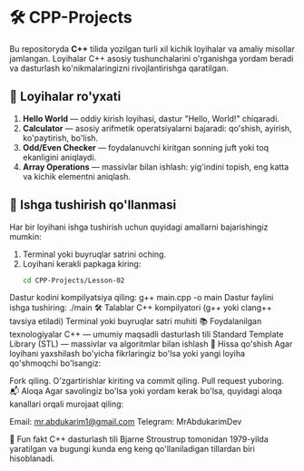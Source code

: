 
# 🛠️ CPP-Projects

Bu repositoryda **C++** tilida yozilgan turli xil kichik loyihalar va amaliy misollar jamlangan. Loyihalar C++ asosiy tushunchalarini o'rganishga yordam beradi va dasturlash ko'nikmalaringizni rivojlantirishga qaratilgan.

## 📑 Loyihalar ro'yxati

1. **Hello World** — oddiy kirish loyihasi, dastur "Hello, World!" chiqaradi.
2. **Calculator** — asosiy arifmetik operatsiyalarni bajaradi: qo'shish, ayirish, ko'paytirish, bo'lish.
3. **Odd/Even Checker** — foydalanuvchi kiritgan sonning juft yoki toq ekanligini aniqlaydi.
4. **Array Operations** — massivlar bilan ishlash: yig'indini topish, eng katta va kichik elementni aniqlash.

## 🚀 Ishga tushirish qo'llanmasi

Har bir loyihani ishga tushirish uchun quyidagi amallarni bajarishingiz mumkin:

1. Terminal yoki buyruqlar satrini oching.
2. Loyihani kerakli papkaga kiring:
   ```bash
   cd CPP-Projects/Lesson-02
Dastur kodini kompilyatsiya qiling:
g++ main.cpp -o main
Dastur faylini ishga tushiring:
./main
🛠️ Talablar
C++ kompilyatori (g++ yoki clang++ tavsiya etiladi)
Terminal yoki buyruqlar satri muhiti
📚 Foydalanilgan texnologiyalar
C++ — umumiy maqsadli dasturlash tili
Standard Template Library (STL) — massivlar va algoritmlar bilan ishlash
🤝 Hissa qo'shish
Agar loyihani yaxshilash bo'yicha fikrlaringiz bo'lsa yoki yangi loyiha qo'shmoqchi bo'lsangiz:

Fork qiling.
O'zgartirishlar kiriting va commit qiling.
Pull request yuboring.
📬 Aloqa
Agar savolingiz bo'lsa yoki yordam kerak bo'lsa, quyidagi aloqa kanallari orqali murojaat qiling:

Email: mr.abdukarim1@gmail.com
Telegram: MrAbdukarimDev

🌟 Fun fakt
C++ dasturlash tili Bjarne Stroustrup tomonidan 1979-yilda yaratilgan va bugungi kunda eng keng qo'llaniladigan tillardan biri hisoblanadi.
